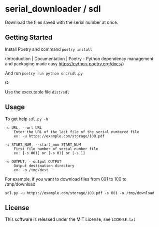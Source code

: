 # serial_downloader / sdl
Download the files saved with the serial number at once.

## Getting Started

Install Poetry and command ```poetry install```

(Introduction | Documentation | Poetry - Python dependency management and packaging made easy
https://python-poetry.org/docs/)

And run ```poetry run python src/sdl.py```

Or

Use the executable file ```dist/sdl```

## Usage
To get help ```sdl.py -h```
```
-u URL, --url URL
    Enter the URL of the last file of the serial numbered file
    ex: -u https://example.com/storage/100.pdf

-s START_NUM, --start_num START_NUM
    First file number of serial number file 
    ex: [-s 001] or [-s 01] or [-s 1]

-o OUTPUT, --output OUTPUT
    Output destination directory
    ex: -o /tmp/dest
```

For example, if you want to download files from 001 to 100 to /tmp/download
```
sdl.py -u https://example.com/storage/100.pdf -s 001 -o /tmp/download
```

## License
This software is released under the MIT License, see ```LICENSE.txt```
